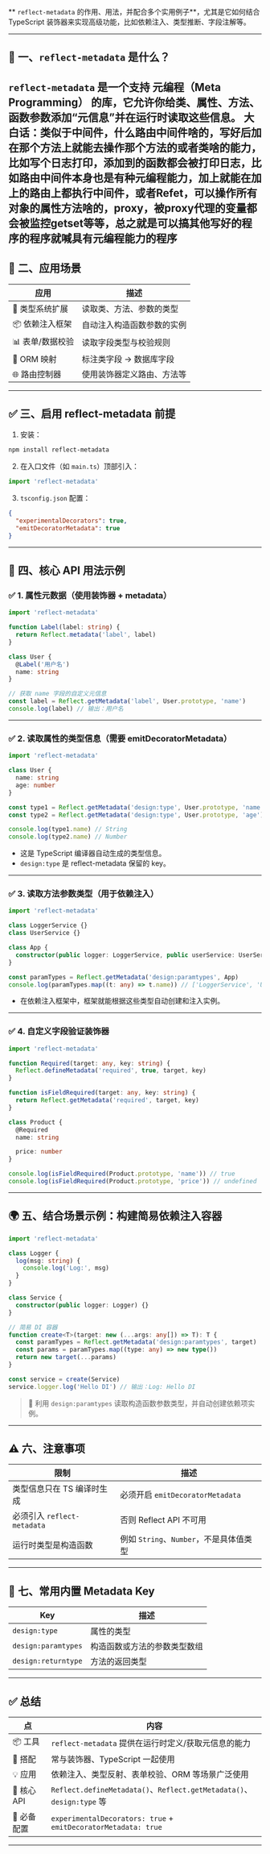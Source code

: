 ** `reflect-metadata` 的作用、用法，并配合多个实用例子**，尤其是它如何结合 TypeScript 装饰器来实现高级功能，比如依赖注入、类型推断、字段注解等。

---

## 🧠 一、`reflect-metadata` 是什么？

`reflect-metadata` 是一个支持 **元编程（Meta Programming）** 的库，它允许你给类、属性、方法、函数参数添加“**元信息**”并在运行时读取这些信息。
大白话：类似于中间件，什么路由中间件啥的，写好后加在那个方法上就能去操作那个方法的或者类啥的能力，比如写个日志打印，添加到的函数都会被打印日志，比如路由中间件本身也是有种元编程能力，加上就能在加上的路由上都执行中间件，或者Refet，可以操作所有对象的属性方法啥的，proxy，被proxy代理的变量都会被监控getset等等，总之就是可以搞其他写好的程序的程序就喊具有元编程能力的程序
---

## 🎯 二、应用场景

| 应用         | 描述            |
| ---------- | ------------- |
| 🧱 类型系统扩展  | 读取类、方法、参数的类型  |
| 📦 依赖注入框架  | 自动注入构造函数参数的实例 |
| 📊 表单/数据校验 | 读取字段类型与校验规则   |
| 🧩 ORM 映射  | 标注类字段 → 数据库字段 |
| 🌐 路由控制器   | 使用装饰器定义路由、方法等 |

---

## ✅ 三、启用 reflect-metadata 前提

1. 安装：

```bash
npm install reflect-metadata
```

2. 在入口文件（如 `main.ts`）顶部引入：

```ts
import 'reflect-metadata'
```

3. `tsconfig.json` 配置：

```json
{
  "experimentalDecorators": true,
  "emitDecoratorMetadata": true
}
```

---

## 🚀 四、核心 API 用法示例

### ✅ 1. 属性元数据（使用装饰器 + metadata）

```ts
import 'reflect-metadata'

function Label(label: string) {
  return Reflect.metadata('label', label)
}

class User {
  @Label('用户名')
  name: string
}

// 获取 name 字段的自定义元信息
const label = Reflect.getMetadata('label', User.prototype, 'name')
console.log(label) // 输出：用户名
```

---

### ✅ 2. 读取属性的**类型信息**（需要 emitDecoratorMetadata）

```ts
import 'reflect-metadata'

class User {
  name: string
  age: number
}

const type1 = Reflect.getMetadata('design:type', User.prototype, 'name')
const type2 = Reflect.getMetadata('design:type', User.prototype, 'age')

console.log(type1.name) // String
console.log(type2.name) // Number
```

* 这是 TypeScript 编译器自动生成的类型信息。
* `design:type` 是 reflect-metadata 保留的 key。

---

### ✅ 3. 读取方法参数类型（用于依赖注入）

```ts
import 'reflect-metadata'

class LoggerService {}
class UserService {}

class App {
  constructor(public logger: LoggerService, public userService: UserService) {}
}

const paramTypes = Reflect.getMetadata('design:paramtypes', App)
console.log(paramTypes.map((t: any) => t.name)) // ['LoggerService', 'UserService']
```

* 在依赖注入框架中，框架就能根据这些类型自动创建和注入实例。

---

### ✅ 4. 自定义字段验证装饰器

```ts
import 'reflect-metadata'

function Required(target: any, key: string) {
  Reflect.defineMetadata('required', true, target, key)
}

function isFieldRequired(target: any, key: string) {
  return Reflect.getMetadata('required', target, key)
}

class Product {
  @Required
  name: string

  price: number
}

console.log(isFieldRequired(Product.prototype, 'name')) // true
console.log(isFieldRequired(Product.prototype, 'price')) // undefined
```

---

## 🌍 五、结合场景示例：构建简易依赖注入容器

```ts
import 'reflect-metadata'

class Logger {
  log(msg: string) {
    console.log('Log:', msg)
  }
}

class Service {
  constructor(public logger: Logger) {}
}

// 简易 DI 容器
function create<T>(target: new (...args: any[]) => T): T {
  const paramTypes = Reflect.getMetadata('design:paramtypes', target) || []
  const params = paramTypes.map((type: any) => new type())
  return new target(...params)
}

const service = create(Service)
service.logger.log('Hello DI') // 输出：Log: Hello DI
```

> 🎯 利用 `design:paramtypes` 读取构造函数参数类型，并自动创建依赖项实例。

---

## ⚠️ 六、注意事项

| 限制                      | 描述                           |
| ----------------------- | ---------------------------- |
| 类型信息只在 TS 编译时生成         | 必须开启 `emitDecoratorMetadata` |
| 必须引入 `reflect-metadata` | 否则 Reflect API 不可用           |
| 运行时类型是构造函数              | 例如 `String`、`Number`，不是具体值类型 |

---

## 🧾 七、常用内置 Metadata Key

| Key                 | 描述             |
| ------------------- | -------------- |
| `design:type`       | 属性的类型          |
| `design:paramtypes` | 构造函数或方法的参数类型数组 |
| `design:returntype` | 方法的返回类型        |

---

## ✅ 总结

| 点         | 内容                                                                 |
| --------- | ------------------------------------------------------------------ |
| 📦 工具     | `reflect-metadata` 提供在运行时定义/获取元信息的能力                               |
| 🔧 搭配     | 常与装饰器、TypeScript 一起使用                                              |
| 💡 应用     | 依赖注入、类型反射、表单校验、ORM 等场景广泛使用                                         |
| 📌 核心 API | `Reflect.defineMetadata()`、`Reflect.getMetadata()`、`design:type` 等 |
| 🚀 必备配置   | `experimentalDecorators: true` + `emitDecoratorMetadata: true`     |

---